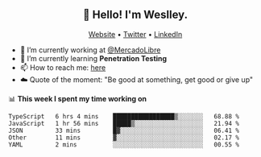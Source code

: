 <h2 align="center">👋 Hello! I'm Weslley.</h2>
<p align="center">
  <a href="http://weslleyneri.com.br">Website</a> •
  <a href="https://twitter.com/Weslley_Neri">Twitter</a> •
  <a href="https://www.linkedin.com/in/weslley-neri-3658908b">LinkedIn</a>
</p>


- 🔭 I’m currently working at [@MercadoLibre](https://github.com/mercadolibre)
- 🌱 I’m currently learning **Penetration Testing**
- 📫 How to reach me: [here](mailto:weslley39@gmail.com)
- ☁️ Quote of the moment: "Be good at something, get good or give up"

📊 **This week I spent my time working on**
<!--START_SECTION:waka-->

```text
TypeScript   6 hrs 4 mins    █████████████████▒░░░░░░░   68.88 %
JavaScript   1 hr 56 mins    █████▒░░░░░░░░░░░░░░░░░░░   21.94 %
JSON         33 mins         █▓░░░░░░░░░░░░░░░░░░░░░░░   06.41 %
Other        11 mins         ▓░░░░░░░░░░░░░░░░░░░░░░░░   02.17 %
YAML         2 mins          ░░░░░░░░░░░░░░░░░░░░░░░░░   00.55 %
```

<!--END_SECTION:waka-->

<!-- Inspired by https://github.com/gruselhaus/gruselhaus -->